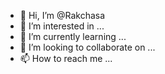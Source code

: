 - 👋 Hi, I’m @Rakchasa
- 👀 I’m interested in ...
- 🌱 I’m currently learning ...
- 💞️ I’m looking to collaborate on ...
- 📫 How to reach me ...

<!---
Rakchasa/Rakchasa is a ✨ special ✨ repository because its `README.md` (this file) appears on your GitHub profile.
You can click the Preview link to take a look at your changes.
--->

